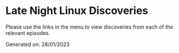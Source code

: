 # Late Night Linux Discoveries

Please use the links in the menu to view discoveries from each of the relevant episodes.

Generated on: 28/01/2023